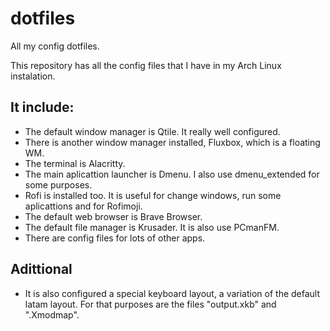 # dotfiles
All my config dotfiles.

This repository has all the config files that I have in my Arch Linux instalation. 

## It include:
- The default window manager is Qtile. It really well configured.
- There is another window manager installed, Fluxbox, which is a floating WM.
- The terminal is Alacritty.
- The main aplicattion launcher is Dmenu. I also use dmenu_extended for some purposes.
- Rofi is installed too. It is useful for change windows, run some aplicattions and for Rofimoji.
- The default web browser is Brave Browser.
- The default file manager is Krusader. It is also use PCmanFM.
- There are config files for lots of other apps.

## Adittional
- It is also configured a special keyboard layout, a variation of the default latam layout. For that purposes are the files "output.xkb" and ".Xmodmap".
